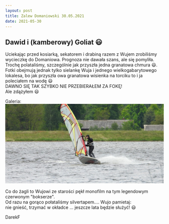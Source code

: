 ```yaml
---
layout: post
title: Zalew Domaniowski 30.05.2021
date: 2021-05-30
---
```


## Dawid i (kamberowy) Goliat :smiley:  

Uciekając przed kosiarką, sekatorem i drabiną razem z Wujem
zrobiliśmy wycieczkę do Domaniowa. Prognoza nie dawała szans,
ale się pomyliła. Trochę polataliśmy, szczególnie jak przyszła jedna
granatowa chmura :smiley:. Fotki obejmują jednak tylko sielankę Wuja i jednego
wielkogabarytowego lokalesa, bo jak przyszła owa granatowa wisienka na torciku
to i ja poleciałem na wodę :smiley:  
DAWNO SIĘ TAK SZYBKO NIE PRZEBIERAŁEM ZA FOKĘ!  
Ale zdążyłem :smiley:  

Galeria:  
[![Galeria:](https://raw.githubusercontent.com/naspocie/blog/master/images/2021-05-30-Domaniowski/David.jpg)](https://photos.google.com/share/AF1QipPuTCcVM4p275iAQgxdOKlebuiL-ZN80H4MEPRNEsB3lqghC5tPbYwDmZMrIiI_Fw?key=VmJ4cHZsa3dvVExTc2MyQVNMR1ZrRnRTdVBCUmhR)  

Co do żagli to Wujowi ze starości pękł monofilm na tym legendowym
czerwonym "bokserze".  
Od razu na gorąco połataliśmy silvertapem.... Wujo pamietaj:  
nie gnieść, trzymać w okładce ... jeszcze lata będzie służyć! :smiley:  

DarekF